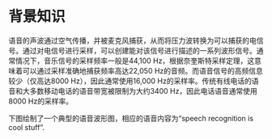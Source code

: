 # 背景知识

语音的声波通过空气传播，并被麦克风捕获，从而将压力波转换为可以捕获的电信号。通过对电信号进行采样，可以创建能对该信号进行描述的一系列波形信号。通常情况下，音乐信号的采样频率一般是44,100 Hz，根据奈奎斯特采样定理，这意味着可以通过采样准确地捕获频率高达22,050 Hz的音频。而语音信号的高频信息较少（仅高达8000 Hz），因此通常使用16,000 Hz的采样率。传统有线电话的语音和大多数移动电话的语音带宽被限制为大约3400 Hz，因此电话语音通常使用8000 Hz的采样率。

下图绘制了一个典型的语音波形图，相应的语音内容为“speech recognition is cool stuff”.

